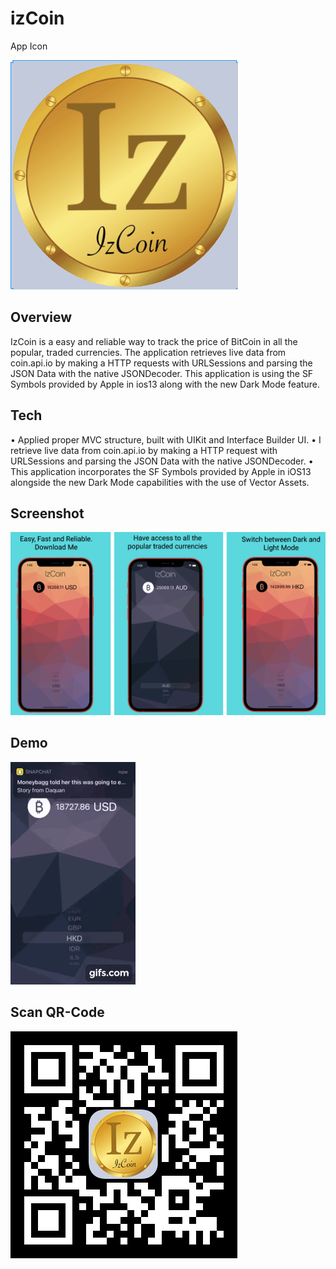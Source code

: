 # izCoin
App Icon

![App icon](SC/izCoin.png)


## Overview
IzCoin is a easy and reliable way to track the price of BitCoin in all the popular, traded currencies. The application retrieves live data from coin.api.io by making a HTTP requests with URLSessions and parsing the JSON Data with the native JSONDecoder. This application is using the SF Symbols provided by Apple in ios13 along with the new Dark Mode feature.

## Tech
• Applied proper MVC structure, built with UIKit and Interface Builder UI.
• I retrieve live data from coin.api.io by making a HTTP request with URLSessions and parsing the JSON Data with the native JSONDecoder. 
• This application incorporates the SF Symbols provided by Apple in iOS13 alongside the new Dark Mode capabilities with the use of Vector Assets.

## Screenshot
![](SC/333.png)

## Demo
![](gif-2.gif)

## Scan QR-Code 
![](SC/qr-code.jpg)

